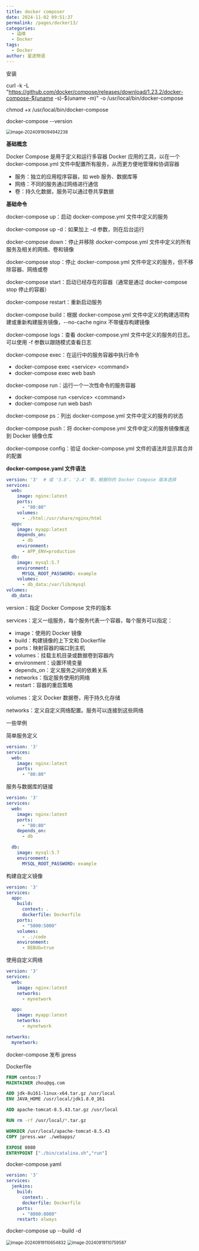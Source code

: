 ```yaml
---
title: docker composer
date: 2024-11-02 09:51:37
permalink: /pages/docker13/
categories:
  - 运维
  - Docker
tags:
  - Docker
author: 星途物语
---
```

安装

curl -k -L "https://github.com/docker/compose/releases/download/1.23.2/docker-compose-$(uname -s)-$(uname -m)" -o /usr/local/bin/docker-compose

chmod +x /usr/local/bin/docker-compose

docker-compose --version

 <img src="/img/image-20240919094942238.png" alt="image-20240919094942238" style="zoom:80%;" />

**基础概念**

Docker Compose 是用于定义和运行多容器 Docker 应用的工具，以在一个 docker-compose.yml 文件中配置所有服务，从而更方便地管理和协调容器

- 服务：独立的应用程序容器，如 web 服务、数据库等
- 网络：不同的服务通过网络进行通信
- 卷：持久化数据，服务可以通过卷共享数据

**基础命令**

docker-compose up：启动 docker-compose.yml 文件中定义的服务

docker-compose up -d：如果加上 -d 参数，则在后台运行

docker-compose down：停止并移除 docker-compose.yml 文件中定义的所有服务及相关的网络、卷和镜像

docker-compose stop：停止 docker-compose.yml 文件中定义的服务，但不移除容器、网络或卷

docker-compose start：启动已经存在的容器（通常是通过 docker-compose stop 停止的容器）

docker-compose restart：重新启动服务

docker-compose build：根据 docker-compose.yml 文件中定义的构建选项构建或重新构建服务镜像，--no-cache nginx 不带缓存构建镜像

docker-compose logs：查看 docker-compose.yml 文件中定义的服务的日志。可以使用 -f 参数以跟随模式查看日志

docker-compose exec：在运行中的服务容器中执行命令

- docker-compose exec \<service> \<command>
- docker-compose exec web bash

docker-compose run：运行一个一次性命令的服务容器

- docker-compose run \<service> \<command>
- docker-compose run web bash

docker-compose ps：列出 docker-compose.yml 文件中定义的服务的状态

docker-compose push：将 docker-compose.yml 文件中定义的服务镜像推送到 Docker 镜像仓库

docker-compose config：验证 docker-compose.yml 文件的语法并显示其合并的配置

**docker-compose.yaml 文件语法**

```yaml
version: '3'  # 或 '3.8'、'2.4' 等，根据你的 Docker Compose 版本选择
services:
  web:
    image: nginx:latest
    ports:
      - "80:80"
    volumes:
      - ./html:/usr/share/nginx/html
  app:
    image: myapp:latest
    depends_on:
      - db
    environment:
      - APP_ENV=production
  db:
    image: mysql:5.7
    environment:
      MYSQL_ROOT_PASSWORD: example
    volumes:
      - db_data:/var/lib/mysql
volumes:
  db_data:
```

version：指定 Docker Compose 文件的版本

services：定义一组服务，每个服务代表一个容器，每个服务可以指定：

- image：使用的 Docker 镜像
- build：构建镜像的上下文和 Dockerfile
- ports：映射容器的端口到主机
- volumes：挂载主机目录或数据卷到容器内
- environment：设置环境变量
- depends_on：定义服务之间的依赖关系
- networks：指定服务使用的网络
- restart：容器的重启策略

volumes：定义 Docker 数据卷，用于持久化存储

networks：定义自定义网络配置。服务可以连接到这些网络

一些举例

简单服务定义

```yaml
version: '3'
services:
  web:
    image: nginx:latest
    ports:
      - "80:80"
```

服务与数据库的链接

```yaml
version: '3'
services:
  web:
    image: nginx:latest
    ports:
      - "80:80"
    depends_on:
      - db

  db:
    image: mysql:5.7
    environment:
      MYSQL_ROOT_PASSWORD: example
```

构建自定义镜像

```yaml
version: '3'
services:
  app:
    build:
      context: .
      dockerfile: Dockerfile
    ports:
      - "5000:5000"
    volumes:
      - .:/code
    environment:
      - DEBUG=true
```

使用自定义网络

```yaml
version: '3'
services:
  web:
    image: nginx:latest
    networks:
      - mynetwork

  app:
    image: myapp:latest
    networks:
      - mynetwork

networks:
  mynetwork:
```

docker-compose 发布 jpress

Dockerfile

```dockerfile
FROM centos:7
MAINTAINER zhou@qq.com

ADD jdk-8u161-linux-x64.tar.gz /usr/local
ENV JAVA_HOME /usr/local/jdk1.8.0_161

ADD apache-tomcat-8.5.43.tar.gz /usr/local

RUN rm -rf /usr/local/*.tar.gz

WORKDIR /usr/local/apache-tomcat-8.5.43
COPY jpress.war ./webapps/

EXPOSE 8080
ENTRYPOINT ["./bin/catalina.sh","run"]
```

docker-compose.yaml

```yaml
version: '3'
services:
  jenkins:
    build:
      context: .
      dockerfile: Dockerfile
    ports:
      - "8080:8080"
    restart: always
```
docker-compose up --build -d

 <img src="/img/image-20240919110654832.png" alt="image-20240919110654832" style="zoom:80%;" />

 <img src="/img/image-20240919110759587.png" alt="image-20240919110759587" style="zoom:80%;" />